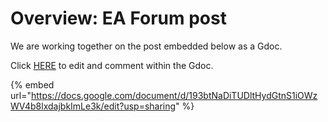 # Overview: EA Forum post

We are working together on the post embedded below as a Gdoc. 

Click [HERE](https://docs.google.com/document/d/193btNaDiTUDltHydGtnS1iOWzWV4b8lxdajbkImLe3k/edit?usp=sharing) to edit and comment within the Gdoc. 

{% embed url="https://docs.google.com/document/d/193btNaDiTUDltHydGtnS1iOWzWV4b8lxdajbkImLe3k/edit?usp=sharing" %}

